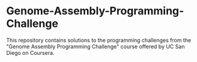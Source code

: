 # Genome-Assembly-Programming-Challenge
This repository contains solutions to the programming challenges from the "Genome Assembly Programming Challenge" course offered by UC San Diego on Coursera.
